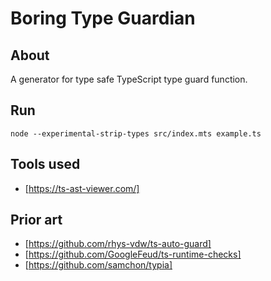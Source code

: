# Boring Type Guardian

## About

A generator for type safe TypeScript type guard function.

## Run

```console
node --experimental-strip-types src/index.mts example.ts
```

## Tools used

- [https://ts-ast-viewer.com/]

## Prior art

- [https://github.com/rhys-vdw/ts-auto-guard]
- [https://github.com/GoogleFeud/ts-runtime-checks]
- [https://github.com/samchon/typia]
